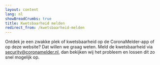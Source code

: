 ```yaml
---
layout: content
lang: nl
showBreadCrumbs: true
title: Kwetsbaarheid melden
redirect_from: /kwetsbaarheid-melden
---
```

Ontdek je een zwakke plek of kwetsbaarheid op de CoronaMelder-app of op deze website? Dat willen we graag weten. Meld de kwetsbaarheid via [security@coronamelder.nl](mailto:security@coronamelder.nl), dan bekijken wij het probleem en lossen dit zo snel mogelijk op.
